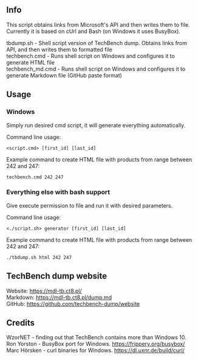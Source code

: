 Info
----
This script obtains links from Microsoft's API and then writes them to file.<br>
Currently it is based on cUrl and Bash (on Windows it uses BusyBox).

tbdump.sh 			- Shell script version of TechBench dump. Obtains links from API, and then writes them to formatted file<br>
techbench.cmd		- Runs shell script on Windows and configures it to generate HTML file<br>
techbench_md.cmd	- Runs shell script on Windows and configures it to generate Markdown file (GitHub paste format)

Usage
-----
### Windows
Simply run desired cmd script, it will generate everything automatically.<br>

Command line usage:
```
<script.cmd> [first_id] [last_id]
```

Example command to create HTML file with products from range between 242 and 247:
```
techbench.cmd 242 247
```

### Everything else with bash support
Give execute permission to file and run it with desired parameters.<br>

Command line usage:
```
<./script.sh> generator [first_id] [last_id]
```

Example command to create HTML file with products from range between 242 and 247:
```
./tbdump.sh html 242 247
```

TechBench dump website
--------------
Website: https://mdl-tb.ct8.pl/<br>
Markdown: https://mdl-tb.ct8.pl/dump.md<br>
GitHub: https://github.com/techbench-dump/website

Credits
-------
WzorNET - finding out that TechBench contains more than Windows 10.<br>
Ron Yorston - BusyBox port for Windows. https://frippery.org/busybox/<br>
Marc Hörsken - curl binaries for Windows. https://dl.uxnr.de/build/curl/<br>
